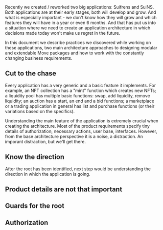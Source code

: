 Recently we created / reworked two big applications: Suifrens and SuiNS. Both applications are at their early stages, both will develop and grow. And what is especially important - we don't know how they will grow and which features they will have in a year or even 6 months. And that has put us into a situation where we need to create an application architecture in which decisions made today won't make us regret in the future.

In this document we describe practices we discovered while working on these applications, two main architecture approaches to designing modular and extendable Move packages and how to work with the constantly changing business requirements.

## Cut to the chase
Every application has a very generic and a basic feature it implements. For example, an NFT collection has a "mint" function which creates new NFTs; a liquidity pool has multiple basic functions: swap, add liquidity, remove liquidity; an auction has a start, an end and a bid functions; a marketplace or a trading application in general has list and purchase functions (or their variations based on the specifics).

Understanding the main feature of the application is extremely crucial when creating the architecture. Most of the product requirements specify tiny details of authorization, necessary actions, user base, interfaces. However, from the base architecture perspective it is a noise, a distraction. An imporant distraction, but we'll get there.

## Know the direction
After the root has been identified, next step would be understanding the direction in which the application is going. 


## Product details are not that important

## Guards for the root

## Authorization







